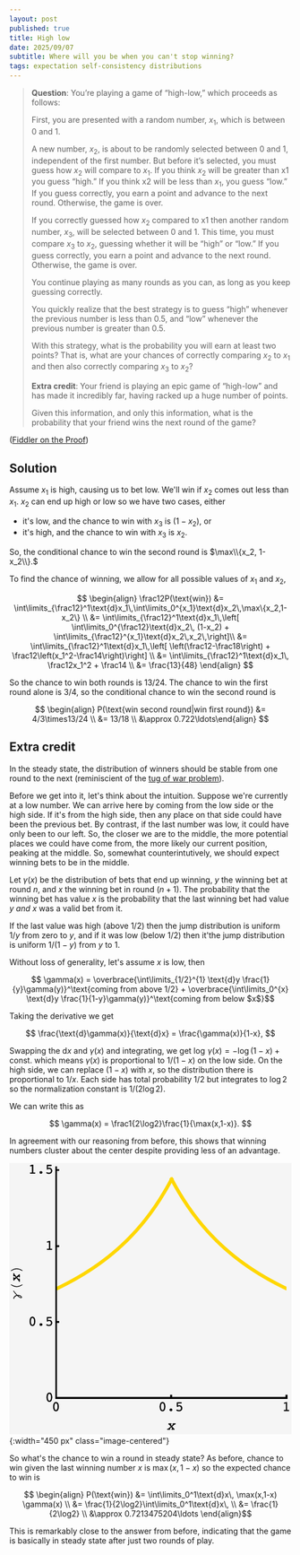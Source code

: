 ```yaml
---
layout: post
published: true
title: High low
date: 2025/09/07
subtitle: Where will you be when you can't stop winning?
tags: expectation self-consistency distributions
---
```


>**Question**: You’re playing a game of “high-low,” which proceeds as follows:
>
>First, you are presented with a random number, $x_1$, which is between $0$ and $1$.
>
>A new number, $x_2$, is about to be randomly selected between $0$ and $1$, independent of the first number. But before it’s selected, you must guess how $x_2$ will compare to $x_1.$ If you think $x_2$ will be greater than x1 you guess “high.” If you think x2 will be less than $x_1,$ you guess “low.” If you guess correctly, you earn a point and advance to the next round. Otherwise, the game is over.
>
>If you correctly guessed how $x_2$ compared to x1 then another random number, $x_3,$ will be selected between $0$ and $1.$ This time, you must compare $x_3$ to $x_2,$ guessing whether it will be “high” or “low.” If you guess correctly, you earn a point and advance to the next round. Otherwise, the game is over.
>
>You continue playing as many rounds as you can, as long as you keep guessing correctly.
>
>You quickly realize that the best strategy is to guess “high” whenever the previous number is less than $0.5,$ and “low” whenever the previous number is greater than $0.5.$
>
>With this strategy, what is the probability you will earn at least two points? That is, what are your chances of correctly comparing $x_2$ to $x_1$ and then also correctly comparing $x_3$ to $x_2$?
>
>**Extra credit**: Your friend is playing an epic game of “high-low” and has made it incredibly far, having racked up a huge number of points.
>
>Given this information, and only this information, what is the probability that your friend wins the next round of the game?
<!--more-->

([Fiddler on the Proof](https://thefiddler.substack.com/p/how-low-or-high-can-you-go))

## Solution

Assume $x_1$ is high, causing us to bet low. We'll win if $x_2$ comes out less than $x_1.$ $x_2$ can end up high or low so we have two cases, either
- it's low, and the chance to win with $x_3$ is $(1-x_2),$ or 
- it's high, and the chance to win with $x_3$ is $x_2.$

So, the conditional chance to win the second round is $\max\\{x_2, 1-x_2\\}.$

To find the chance of winning, we allow for all possible values of $x_1$ and $x_2,$ 

$$
\begin{align}
\frac12P(\text{win}) &= \int\limits_{\frac12}^1\text{d}x_1\,\int\limits_0^{x_1}\text{d}x_2\,\max\{x_2,1-x_2\} \\
&= \int\limits_{\frac12}^1\text{d}x_1\,\left[ \int\limits_0^{\frac12}\text{d}x_2\, (1-x_2) + \int\limits_{\frac12}^{x_1}\text{d}x_2\,x_2\,\right]\\
&= \int\limits_{\frac12}^1\text{d}x_1\,\left[ \left(\frac12-\frac18\right) + \frac12\left(x_1^2-\frac14\right)\right] \\
&= \int\limits_{\frac12}^1\text{d}x_1\, \frac12x_1^2 + \frac14 \\
&= \frac{13}{48}
\end{align}
$$

So the chance to win both rounds is $13/24.$ The chance to win the first round alone is $3/4,$ so the conditional chance to win the second round is 

$$ \begin{align} P(\text{win second round|win first round}) &= 4/3\times13/24 \\ &= 13/18 \\ &\approx 0.722\ldots\end{align} $$

<!-- ---

$$\textrm{\}"???????\{r}\leftarrow\text{child sitting on keyboard} $$

--- -->

## Extra credit

In the steady state, the distribution of winners should be stable from one round to the next (reminiscient of the [tug of war problem](https://joshmaxsilverman.github.io/2021-09-01-JS-robot-tug-of-war/)).

Before we get into it, let's think about the intuition. Suppose we're currently at a low number. We can arrive here by coming from the low side or the high side. If it's from the high side, then any place on that side could have been the previous bet. By contrast, if the last number was low, it could have only been to our left. So, the closer we are to the middle, the more potential places we could have come from, the more likely our current position, peaking at the middle. So, somewhat counterintutively, we should expect winning bets to be in the middle.

Let $\gamma(x)$ be the distribution of bets that end up winning, $y$ the winning bet at round $n,$ and $x$ the winning bet in round $(n+1)$. The probability that the winning bet has value $x$ is the probability that the last winning bet had value $y$ _and_ $x$ was a valid bet from it. 

If the last value was high (above $1/2$) then the jump distribution is uniform $1/y$ from zero to $y$, and if it was low (below $1/2$) then it'the jump distribution is uniform $1/(1-y)$ from $y$ to $1$.

Without loss of generality, let's assume $x$ is low, then

$$ \gamma(x) = \overbrace{\int\limits_{1/2}^{1} \text{d}y \frac{1}{y}\gamma(y)}^\text{coming from above 1/2} + \overbrace{\int\limits_0^{x} \text{d}y \frac{1}{1-y}\gamma(y)}^\text{coming from below $x$}$$

Taking the derivative we get

$$ \frac{\text{d}\gamma(x)}{\text{d}x} = \frac{\gamma(x)}{1-x}, $$ 

Swapping the $\text{d}x$ and $\gamma(x)$ and integrating, we get $\log\,\gamma(x) = -\log(1-x) + \text{const.}$ which means $\gamma(x)$ is proportional to $1/(1-x)$ on the low side. On the high side, we can replace $(1-x)$ with $x,$ so the distribution there is proportional to $1/x.$ Each side has total probability $1/2$ but integrates to $\log 2$ so the normalization constant is ${1/(2\log 2).}$ 

We can write this as 

$$ \gamma(x) = \frac1{2\log2}\frac{1}{\max(x,1-x)}. $$

In agreement with our reasoning from before, this shows that winning numbers cluster about the center despite providing less of an advantage.

![](/img/2025-09-07-fiddler-high-low.png){:width="450 px" class="image-centered"}

So what's the chance to win a round in steady state? As before, chance to win given the last winning number $x$ is $\max(x,1-x)$ so the expected chance to win is

$$ \begin{align} P(\text{win}) &= \int\limits_0^1\text{d}x\, \max(x,1-x) \gamma(x) \\ &= \frac{1}{2\log2}\int\limits_0^1\text{d}x\, \\ &= \frac{1}{2\log2} \\ &\approx 0.7213475204\ldots \end{align}$$

This is remarkably close to the answer from before, indicating that the game is basically in steady state after just two rounds of play.

<br>
